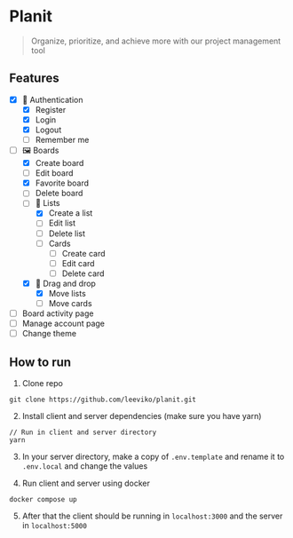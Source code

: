 # Planit

> Organize, prioritize, and achieve more with our project management tool

## Features

- [x] 🔐 Authentication
  - [x] Register
  - [x] Login
  - [x] Logout
  - [ ] Remember me
- [ ] 🖼️ Boards
  - [x] Create board
  - [ ] Edit board
  - [x] Favorite board
  - [ ] Delete board
  - [ ] 📃 Lists
    - [x] Create a list
    - [ ] Edit list
    - [ ] Delete list
    - [ ] Cards
      - [ ] Create card
      - [ ] Edit card
      - [ ] Delete card
  - [x] 🫳 Drag and drop
    - [x] Move lists
    - [ ] Move cards
- [ ] Board activity page
- [ ] Manage account page
- [ ] Change theme

## How to run

1. Clone repo

```
git clone https://github.com/leeviko/planit.git
```

2. Install client and server dependencies (make sure you have yarn)

```
// Run in client and server directory
yarn
```

3. In your server directory, make a copy of `.env.template` and rename it to `.env.local` and change the values

4. Run client and server using docker

```
docker compose up
```

5. After that the client should be running in `localhost:3000` and the server in `localhost:5000`
